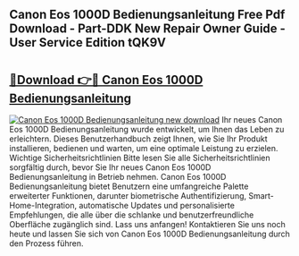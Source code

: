 ## Canon Eos 1000D Bedienungsanleitung Free Pdf Download - Part-DDK New Repair Owner Guide - User Service Edition tQK9V

# <h2><a href="http://df24yyv.blite.top/?on=Canon+Eos+1000D+Bedienungsanleitung">🔗Download 👉🔴 Canon Eos 1000D Bedienungsanleitung</a></h2>

[![Canon Eos 1000D Bedienungsanleitung new download](https://i.imgur.com/lujVjoI.png)](http://df24yyv.blite.top/?on=Canon+Eos+1000D+Bedienungsanleitung)
Ihr neues Canon Eos 1000D Bedienungsanleitung wurde entwickelt, um Ihnen das Leben zu erleichtern. Dieses Benutzerhandbuch zeigt Ihnen, wie Sie Ihr Produkt installieren, bedienen und warten, um eine optimale Leistung zu erzielen. Wichtige Sicherheitsrichtlinien Bitte lesen Sie alle Sicherheitsrichtlinien sorgfältig durch, bevor Sie Ihr neues Canon Eos 1000D Bedienungsanleitung in Betrieb nehmen. Canon Eos 1000D Bedienungsanleitung bietet Benutzern eine umfangreiche Palette erweiterter Funktionen, darunter biometrische Authentifizierung, Smart-Home-Integration, automatische Updates und personalisierte Empfehlungen, die alle über die schlanke und benutzerfreundliche Oberfläche zugänglich sind. Lass uns anfangen! Kontaktieren Sie uns noch heute und lassen Sie sich von Canon Eos 1000D Bedienungsanleitung durch den Prozess führen.
